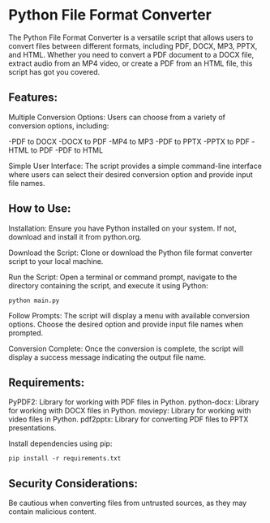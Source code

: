 # Python File Format Converter
The Python File Format Converter is a versatile script that allows users to convert files between different formats, including PDF, DOCX, MP3, PPTX, and HTML. Whether you need to convert a PDF document to a DOCX file, extract audio from an MP4 video, or create a PDF from an HTML file, this script has got you covered.

## Features:
Multiple Conversion Options: Users can choose from a variety of conversion options, including:

-PDF to DOCX
-DOCX to PDF
-MP4 to MP3
-PDF to PPTX
-PPTX to PDF
-HTML to PDF
-PDF to HTML

Simple User Interface: The script provides a simple command-line interface where users can select their desired conversion option and provide input file names.

## How to Use:
Installation: Ensure you have Python installed on your system. If not, download and install it from python.org.

Download the Script: Clone or download the Python file format converter script to your local machine.

Run the Script: Open a terminal or command prompt, navigate to the directory containing the script, and execute it using Python:
```
python main.py
```
Follow Prompts: The script will display a menu with available conversion options. Choose the desired option and provide input file names when prompted.

Conversion Complete: Once the conversion is complete, the script will display a success message indicating the output file name.

## Requirements:
PyPDF2: Library for working with PDF files in Python.
python-docx: Library for working with DOCX files in Python.
moviepy: Library for working with video files in Python.
pdf2pptx: Library for converting PDF files to PPTX presentations.

Install dependencies using pip:
```
pip install -r requirements.txt
```

## Security Considerations:
Be cautious when converting files from untrusted sources, as they may contain malicious content.
